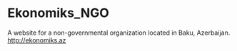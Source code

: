# Ekonomiks_NGO
A website for a non-governmental organization located in Baku, Azerbaijan. http://ekonomiks.az

